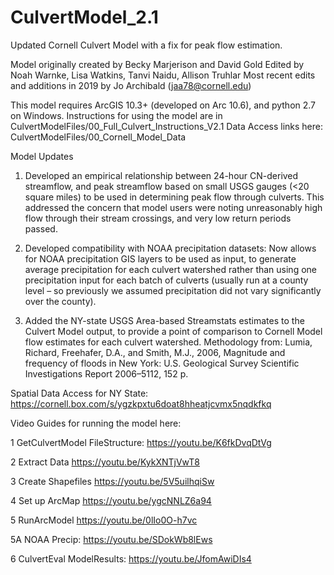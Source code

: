 # CulvertModel_2.1
Updated Cornell Culvert Model with a fix for peak flow estimation.

Model originally created by Becky Marjerison and David Gold
Edited by Noah Warnke, Lisa Watkins, Tanvi Naidu, Allison Truhlar
Most recent edits and additions in 2019 by Jo Archibald (jaa78@cornell.edu) 

This model requires ArcGIS 10.3+ (developed on Arc 10.6), and python 2.7 on Windows. 
Instructions for using the model are in CulvertModelFiles/00_Full_Culvert_Instructions_V2.1
Data Access links here: CulvertModelFiles/00_Cornell_Model_Data

Model Updates
1. Developed an empirical relationship between 24-hour CN-derived streamflow, and peak streamflow based on small USGS gauges (<20 square miles) to be used in determining peak flow through culverts.  This addressed the concern that model users were noting unreasonably high flow through their stream crossings, and very low return periods passed.

2. Developed compatibility with NOAA precipitation datasets:  Now allows for NOAA precipitation GIS layers to be used as input, to generate average precipitation for each culvert watershed rather than using one precipitation input for each batch of culverts (usually run at a county level – so previously we assumed precipitation did not vary significantly over the county).  

3. Added the NY-state USGS Area-based Streamstats estimates to the Culvert Model output, to provide a point of comparison to Cornell Model flow estimates for each culvert watershed. Methodology from: Lumia, Richard, Freehafer, D.A., and Smith, M.J., 2006, Magnitude and frequency of floods in New York: U.S. Geological Survey Scientific Investigations Report 2006–5112, 152 p. 

Spatial Data Access for NY State:
https://cornell.box.com/s/ygzkpxtu6doat8hheatjcvmx5nqdkfkq

Video Guides for running the model here: 

1 GetCulvertModel FileStructure: https://youtu.be/K6fkDvqDtVg 

2 Extract Data https://youtu.be/KykXNTjVwT8 

3 Create Shapefiles https://youtu.be/5V5uilhqiSw

4 Set up ArcMap https://youtu.be/ygcNNLZ6a94

5 RunArcModel https://youtu.be/0lIo0O-h7vc

5A NOAA Precip: https://youtu.be/SDokWb8lEws

6 CulvertEval ModelResults: https://youtu.be/JfomAwiDIs4




